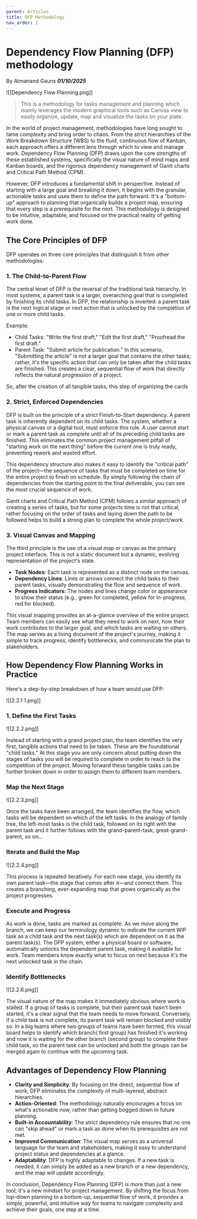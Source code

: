 ```yaml
---
parent: Articles
title: DFP Methodology
nav_order: 1
---
```


# Dependency Flow Planning (DFP) methodology 
By Atmanand Gauns
***01/10/2025***

![[Dependency Flow Planning.png]]

> This is a methodology for tasks management and planning which mainly leverages the modern graphical tools such as Canvas view to easily organize, update, map and visualize the tasks on your plate.

In the world of project management, methodologies have long sought to tame complexity and bring order to chaos. From the strict hierarchies of the Work Breakdown Structure (WBS) to the fluid, continuous flow of Kanban, each approach offers a different lens through which to view and manage work. Dependency Flow Planning (DFP) draws upon the core strengths of these established systems, specifically the visual nature of mind maps and Kanban boards, and the rigorous dependency management of Gantt charts and Critical Path Method (CPM).

However, DFP introduces a fundamental shift in perspective. Instead of starting with a large goal and breaking it down, it begins with the granular, actionable tasks and uses them to define the path forward. It's a "bottom-up" approach to planning that organically builds a project map, ensuring that every step is a prerequisite for the next. This methodology is designed to be intuitive, adaptable, and focused on the practical reality of getting work done.

## The Core Principles of **DFP**

DFP operates on three core principles that distinguish it from other methodologies:
### 1. The Child-to-Parent Flow

The central tenet of DFP is the reversal of the traditional task hierarchy. In most systems, a parent task is a larger, overarching goal that is completed by finishing its child tasks. In DFP, the relationship is inverted: a parent task is the next logical stage or next action that is unlocked by the completion of one or more child tasks.

Example:
 * Child Tasks: "Write the first draft," "Edit the first draft," "Proofread the first draft."
 * Parent Task: "Submit article for publication."
In this scenario, "Submitting the article" is not a larger goal that contains the other tasks; rather, it's the specific action that can only be taken after the child tasks are finished. This creates a clear, sequential flow of work that directly reflects the natural progression of a project.

So, after the creation of all tangible tasks, this step of organizing the cards


### 2. Strict, Enforced Dependencies

DFP is built on the principle of a strict Finish-to-Start dependency. A parent task is inherently dependent on its child tasks. The system, whether a physical canvas or a digital tool, must enforce this rule. A user cannot start or mark a parent task as complete until all of its preceding child tasks are finished. This eliminates the common project management pitfall of "starting work on the next thing" before the current one is truly ready, preventing rework and wasted effort.

This dependency structure also makes it easy to identify the "critical path" of the project—the sequence of tasks that must be completed on time for the entire project to finish on schedule. By simply following the chain of dependencies from the starting point to the final deliverable, you can see the most crucial sequence of work.

Gantt charts and Critical Path Method (CPM) follows a similar approach of creating a series of tasks, but for some projects time is not that critical, rather focusing on the order of tasks and laying down the path to be followed helps to build a strong plan to complete the whole project/work.


### 3. Visual Canvas and Mapping

The third principle is the use of a visual map or canvas as the primary project interface. This is not a static document but a dynamic, evolving representation of the project's state.

 * **Task Nodes**: Each task is represented as a distinct node on the canvas.
 * **Dependency Lines**: Lines or arrows connect the child tasks to their parent tasks, visually demonstrating the flow and sequence of work.
 * **Progress Indicators**: The nodes and lines change color or appearance to show their status (e.g., green for completed, yellow for in-progress, red for blocked).

This visual mapping provides an at-a-glance overview of the entire project. Team members can easily see what they need to work on next, how their work contributes to the larger goal, and which tasks are waiting on others. The map serves as a living document of the project's journey, making it simple to track progress, identify bottlenecks, and communicate the plan to stakeholders.


## How Dependency Flow Planning Works in Practice

Here's a step-by-step breakdown of how a team would use DFP:

![[2.2.1 1.png]]
### 1. Define the First Tasks

![[2.2.2.png]]

Instead of starting with a grand project plan, the team identifies the very first, tangible actions that need to be taken. These are the foundational "child tasks." At this stage you are only concern about putting down the stages of tasks you will be required to complete in order to reach to the competition of the project. Moving forward these tangible tasks can be further broken down in order to assign them to different team members.

### Map the Next Stage 

![[2.2.3.png]]

Once the tasks have been arranged, the team identifies the flow, which tasks will be dependent on which of the left tasks. In the analogy of family tree, the left-most tasks is the child task, followed on its right with the parent task and it further follows with the grand-parent-task, great-grand-parent, so on...

### Iterate and Build the Map 

![[2.2.4.png]]

This process is repeated iteratively. For each new stage, you identify its own parent task—the stage that comes after it—and connect them. This creates a branching, ever-expanding map that grows organically as the project progresses. 

### Execute and Progress 

As work is done, tasks are marked as complete. As we move along the branch, we can keep our terminology dynamic to indicate the current WIP task as a child task and the next task(s) which are dependent on it as the parent task(s).  The DFP system, either a physical board or software, automatically unlocks the dependent parent task, making it available for work. Team members know exactly what to focus on next because it's the next unlocked task in the chain.

### Identify Bottlenecks 

![[2.2.6.png]]

The visual nature of the map makes it immediately obvious where work is stalled. If a group of tasks is complete, but their parent task hasn't been started, it's a clear signal that the team needs to move forward. Conversely, if a child task is not complete, its parent task will remain blocked and visibly so. In a big teams where two groups of teams have been formed, this visual board helps to identify which branch( first group) has finished it's working and now it is waiting for the other branch (second group) to complete their child task, so the parent task can be unlocked and both the groups can be merged again to continue with the upcoming task.


## Advantages of Dependency Flow Planning

* **Clarity and Simplicity**: By focusing on the direct, sequential flow of work, DFP eliminates the complexity of multi-layered, abstract hierarchies.
* **Action-Oriented**: The methodology naturally encourages a focus on what's actionable now, rather than getting bogged down in future planning.
* **Built-in Accountability**: The strict dependency rule ensures that no one can "skip ahead" or mark a task as done when its prerequisites are not met.
* **Improved Communication**: The visual map serves as a universal language for the team and stakeholders, making it easy to understand project status and dependencies at a glance.
* **Adaptability**: DFP is highly adaptable to changes. If a new task is needed, it can simply be added as a new branch or a new dependency, and the map will update accordingly.


In conclusion, Dependency Flow Planning (DFP) is more than just a new tool; it's a new mindset for project management. By shifting the focus from top-down planning to a bottom-up, sequential flow of work, it provides a simple, powerful, and intuitive way for teams to navigate complexity and achieve their goals, one step at a time.
